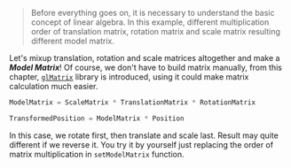 > Before everything goes on, it is necessary to understand the basic concept of linear algebra. In this example, different multiplication order of translation matrix, rotation matrix and scale matrix resulting different model matrix.

Let's mixup translation, rotation and scale matrices altogether and make a **_Model Matrix_**! Of course, we don't have to build matrix manually, from this chapter, [`glMatrix`](https://glmatrix.net/docs/) library is introduced, using it could make matrix calculation much easier.

``` glsl
ModelMatrix = ScaleMatrix * TranslationMatrix * RotationMatrix

TransformedPosition = ModelMatrix * Position
```

In this case, we rotate first, then translate and scale last. Result may quite different if we reverse it. You try it by yourself just replacing the order of matrix multiplication in `setModelMatrix` function.
